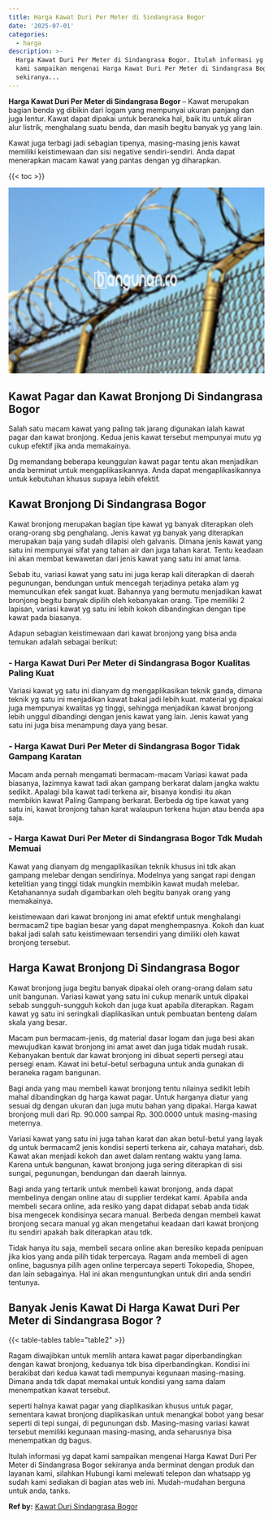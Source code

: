 ```yaml
---
title: Harga Kawat Duri Per Meter di Sindangrasa Bogor
date: '2025-07-01'
categories:
  - harga
description: >-
  Harga Kawat Duri Per Meter di Sindangrasa Bogor. Itulah informasi yg dapat
  kami sampaikan mengenai Harga Kawat Duri Per Meter di Sindangrasa Bogor
  sekiranya...
---
```


**Harga Kawat Duri Per Meter di Sindangrasa Bogor** – Kawat merupakan bagian benda yg dibikin dari logam yang mempunyai ukuran panjang dan juga lentur. Kawat dapat dipakai untuk beraneka hal, baik itu untuk aliran alur listrik, menghalang suatu benda, dan masih begitu banyak yg yang lain.

Kawat juga terbagi jadi sebagian tipenya, masing-masing jenis kawat memiliki keistimewaan dan sisi negative sendiri-sendiri. Anda dapat menerapkan macam kawat yang pantas dengan yg diharapkan.

{{< toc >}}

![Harga Kawat Duri Per Meter di Sindangrasa Bogor](/images/jual-kawat-murah45.png)

## Kawat Pagar dan Kawat Bronjong Di Sindangrasa Bogor

Salah satu macam kawat yang paling tak jarang digunakan ialah kawat pagar dan kawat bronjong. Kedua jenis kawat tersebut mempunyai mutu yg cukup efektif jika anda memakainya.

Dg memandang beberapa keunggulan kawat pagar tentu akan menjadikan anda berminat untuk mengaplikasikannya. Anda dapat mengaplikasikannya untuk kebutuhan khusus supaya lebih efektif.

## Kawat Bronjong Di Sindangrasa Bogor

Kawat bronjong merupakan bagian tipe kawat yg banyak diterapkan oleh orang-orang sbg penghalang. Jenis kawat yg banyak yang diterapkan merupakan baja yang sudah dilapisi oleh galvanis. Dimana jenis kawat yang satu ini mempunyai sifat yang tahan air dan juga tahan karat. Tentu keadaan ini akan membat kewawetan dari jenis kawat yang satu ini amat lama.

Sebab itu, variasi kawat yang satu ini juga kerap kali diterapkan di daerah pegunungan, bendungan untuk mencegah terjadinya petaka alam yg memunculkan efek sangat kuat. Bahannya yang bermutu menjadikan kawat bronjong begitu banyak dipilih oleh kebanyakan orang. Tipe memiliki 2 lapisan, variasi kawat yg satu ini lebih kokoh dibandingkan dengan tipe kawat pada biasanya.

Adapun sebagian keistimewaan dari kawat bronjong yang bisa anda temukan adalah sebagai berikut:

### \- Harga Kawat Duri Per Meter di Sindangrasa Bogor Kualitas Paling Kuat

Variasi kawat yg satu ini dianyam dg mengaplikasikan teknik ganda, dimana teknik yg satu ini menjadikan kawat bakal jadi lebih kuat. material yg dipakai juga mempunyai kwalitas yg tinggi, sehingga menjadikan kawat bronjong lebih unggul dibandingi dengan jenis kawat yang lain. Jenis kawat yang satu ini juga bisa menampung daya yang besar.

### \- Harga Kawat Duri Per Meter di Sindangrasa Bogor Tidak Gampang Karatan

Macam anda pernah mengamati bermacam-macam Variasi kawat pada biasanya, lazimnya kawat tadi akan gampang berkarat dalam jangka waktu sedikit. Apalagi bila kawat tadi terkena air, bisanya kondisi itu akan membikin kawat Paling Gampang berkarat. Berbeda dg tipe kawat yang satu ini, kawat bronjong tahan karat walaupun terkena hujan atau benda apa saja.

### \- Harga Kawat Duri Per Meter di Sindangrasa Bogor Tdk Mudah Memuai

Kawat yang dianyam dg mengaplikasikan teknik khusus ini tdk akan gampang melebar dengan sendirinya. Modelnya yang sangat rapi dengan ketelitian yang tinggi tidak mungkin membikin kawat mudah melebar. Ketahanannya sudah digambarkan oleh begitu banyak orang yang memakainya.

keistimewaan dari kawat bronjong ini amat efektif untuk menghalangi bermacam2 tipe bagian besar yang dapat menghempasnya. Kokoh dan kuat bakal jadi salah satu keistimewaan tersendiri yang dimiliki oleh kawat bronjong tersebut.

## Harga Kawat Bronjong Di Sindangrasa Bogor

Kawat bronjong juga begitu banyak dipakai oleh orang-orang dalam satu unit bangunan. Variasi kawat yang satu ini cukup menarik untuk dipakai sebab sungguh-sungguh kokoh dan juga kuat apabila diterapkan. Ragam kawat yg satu ini seringkali diaplikasikan untuk pembuatan benteng dalam skala yang besar.

Macam pun bermacam-jenis, dg material dasar logam dan juga besi akan mewujudkan kawat bronjong ini amat awet dan juga tidak mudah rusak. Kebanyakan bentuk dar kawat bronjong ini dibuat seperti persegi atau persegi enam. Kawat ini betul-betul serbaguna untuk anda gunakan di beraneka ragam bangunan.

Bagi anda yang mau membeli kawat bronjong tentu nilainya sedikit lebih mahal dibandingkan dg harga kawat pagar. Untuk harganya diatur yang sesuai dg dengan ukuran dan juga mutu bahan yang dipakai. Harga kawat bronjong muli dari Rp. 90.000 sampai Rp. 300.0000 untuk masing-masing meternya.

Variasi kawat yang satu ini juga tahan karat dan akan betul-betul yang layak dg untuk bermacam2 jenis kondisi seperti terkena air, cahaya matahari, dsb. Kawat akan menjadi kokoh dan awet dalam rentang waktu yang lama. Karena untuk bangunan, kawat bronjong juga sering diterapkan di sisi sungai, pegunungan, bendungan dan daerah lainnya.

Bagi anda yang tertarik untuk membeli kawat bronjong, anda dapat membelinya dengan online atau di supplier terdekat kami. Apabila anda membeli secara online, ada resiko yang dapat didapat sebab anda tidak bisa mengecek kondisinya secara manual. Berbeda dengan membeli kawat bronjong secara manual yg akan mengetahui keadaan dari kawat bronjong itu sendiri apakah baik diterapkan atau tdk.

Tidak hanya itu saja, membeli secara online akan beresiko kepada penipuan jika kios yang anda pilih tidak terpercaya. Ragam anda membeli di agen online, bagusnya pilih agen online terpercaya seperti Tokopedia, Shopee, dan lain sebagainya. Hal ini akan menguntungkan untuk diri anda sendiri tentunya.

## Banyak Jenis Kawat Di Harga Kawat Duri Per Meter di Sindangrasa Bogor ?

{{< table-tables table="table2" >}}

Ragam diwajibkan untuk memlih antara kawat pagar diperbandingkan dengan kawat bronjong, keduanya tdk bisa diperbandingkan. Kondisi ini berakibat dari kedua kawat tadi mempunyai kegunaan masing-masing. Dimana anda tdk dapat memakai untuk kondisi yang sama dalam menempatkan kawat tersebut.

seperti halnya kawat pagar yang diaplikasikan khusus untuk pagar, sementara kawat bronjong diaplikasikan untuk menangkal bobot yang besar seperti di tepi sungai, di pegunungan dsb. Masing-masing variasi kawat tersebut memiliki kegunaan masing-masing, anda seharusnya bisa menempatkan dg bagus.

Itulah informasi yg dapat kami sampaikan mengenai Harga Kawat Duri Per Meter di Sindangrasa Bogor sekiranya anda berminat dengan produk dan layanan kami, silahkan Hubungi kami melewati telepon dan whatsapp yg sudah kami sediakan di bagian atas web ini. Mudah-mudahan berguna untuk anda, tanks.

**Ref by:** [Kawat Duri Sindangrasa Bogor](https://id.wikipedia.org/wiki/Kawat)
